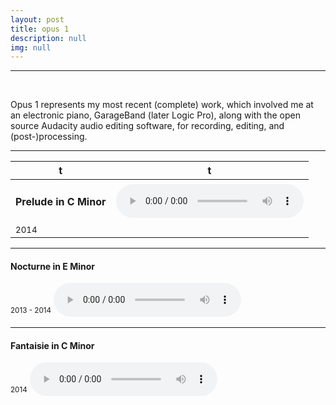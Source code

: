 ```yaml
---
layout: post
title: opus 1
description: null
img: null
---
```


***

<br/>

Opus 1 represents my most recent (complete) work, which involved me at an electronic piano, GarageBand (later Logic Pro), along with the open source Audacity audio editing software, for recording, editing, and (post-)processing.

***
|t|t|
|-----|----|
|<h4>Prelude in C Minor</h4>|<audio controls><source src="http://jared-desjardins.github.io/music/prelude.mp3" type="audio/mpeg">Your browser unfortunately does not support the audio element.</audio>|
|<sup>2014</sup> ||

***
<sub></sub>
<h4>Nocturne in E Minor</h4>
<sup>2013 - 2014</sup>  
<audio controls>
  <source src="http://jared-desjardins.github.io/music/nocturne.mp3" type="audio/mpeg">
Your browser unfortunately does not support the audio element.
</audio>
<br>

***
<sub></sub>
<h4>Fantaisie in C Minor</h4>
<sup>2014</sup>  
<audio controls>
  <source src="http://jared-desjardins.github.io/music/fantaisie.mp3" type="audio/mpeg">
Your browser unfortunately does not support the audio element.
</audio>
